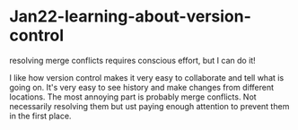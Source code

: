 # Jan22-learning-about-version-control
resolving merge conflicts requires conscious effort, but I can do it!

I like how version control makes it very easy to collaborate and tell what is going on. It's very easy to see history and make changes from different locations. The most annoying part is probably merge conflicts. Not necessarily resolving them but ust paying enough attention to prevent them in the first place.